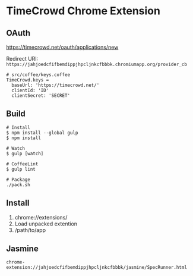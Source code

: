 # TimeCrowd Chrome Extension

## OAuth

https://timecrowd.net/oauth/applications/new

Redirect URI: `https://jahjoedcfifbemdippjhpcljnkcfbbbk.chromiumapp.org/provider_cb`

```
# src/coffee/keys.coffee
TimeCrowd.keys =
  baseUrl: 'https://timecrowd.net/'
  clientId: 'ID'
  clientSecret: 'SECRET'
```

## Build

```
# Install
$ npm install --global gulp
$ npm install

# Watch
$ gulp [watch]

# CoffeeLint
$ gulp lint

# Package
./pack.sh
```

## Install

1. chrome://extensions/
2. Load unpacked extention
3. /path/to/app

## Jasmine

```
chrome-extension://jahjoedcfifbemdippjhpcljnkcfbbbk/jasmine/SpecRunner.html
```
